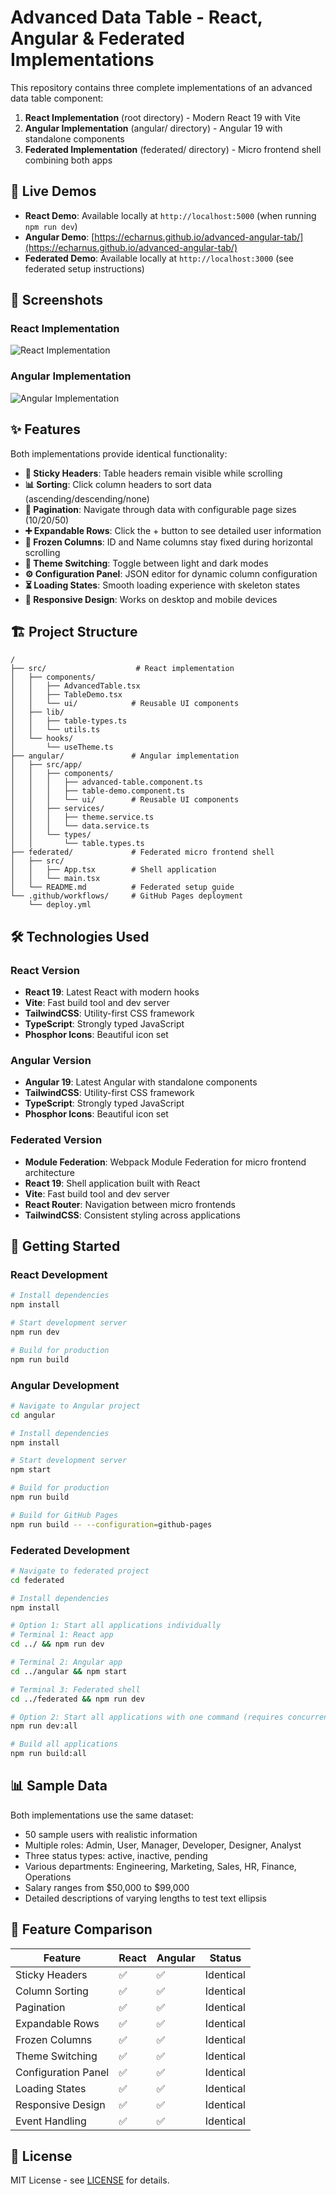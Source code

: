 # Advanced Data Table - React, Angular & Federated Implementations

This repository contains three complete implementations of an advanced data table component:

1. **React Implementation** (root directory) - Modern React 19 with Vite
2. **Angular Implementation** (angular/ directory) - Angular 19 with standalone components  
3. **Federated Implementation** (federated/ directory) - Micro frontend shell combining both apps

## 🚀 Live Demos

- **React Demo**: Available locally at `http://localhost:5000` (when running `npm run dev`)
- **Angular Demo**: [https://echarnus.github.io/advanced-angular-tab/](https://echarnus.github.io/advanced-angular-tab/)
- **Federated Demo**: Available locally at `http://localhost:3000` (see federated setup instructions)

## 📱 Screenshots

### React Implementation
![React Implementation](https://github.com/user-attachments/assets/2d913d76-9650-449d-b51e-2142f97b482b)

### Angular Implementation  
![Angular Implementation](https://github.com/user-attachments/assets/6b248687-34cc-4eed-b17e-8c45e9f73b0c)

## ✨ Features

Both implementations provide identical functionality:

- **🔄 Sticky Headers**: Table headers remain visible while scrolling
- **📊 Sorting**: Click column headers to sort data (ascending/descending/none)  
- **📄 Pagination**: Navigate through data with configurable page sizes (10/20/50)
- **➕ Expandable Rows**: Click the + button to see detailed user information
- **📌 Frozen Columns**: ID and Name columns stay fixed during horizontal scrolling
- **🎨 Theme Switching**: Toggle between light and dark modes
- **⚙️ Configuration Panel**: JSON editor for dynamic column configuration  
- **⏳ Loading States**: Smooth loading experience with skeleton states
- **📱 Responsive Design**: Works on desktop and mobile devices

## 🏗️ Project Structure

```
/
├── src/                    # React implementation
│   ├── components/
│   │   ├── AdvancedTable.tsx
│   │   ├── TableDemo.tsx
│   │   └── ui/            # Reusable UI components
│   ├── lib/
│   │   ├── table-types.ts
│   │   └── utils.ts
│   └── hooks/
│       └── useTheme.ts
├── angular/               # Angular implementation  
│   ├── src/app/
│   │   ├── components/
│   │   │   ├── advanced-table.component.ts
│   │   │   ├── table-demo.component.ts
│   │   │   └── ui/        # Reusable UI components
│   │   ├── services/
│   │   │   ├── theme.service.ts
│   │   │   └── data.service.ts
│   │   └── types/
│   │       └── table.types.ts
├── federated/             # Federated micro frontend shell
│   ├── src/
│   │   ├── App.tsx        # Shell application
│   │   └── main.tsx
│   └── README.md          # Federated setup guide
└── .github/workflows/     # GitHub Pages deployment
    └── deploy.yml
```

## 🛠️ Technologies Used

### React Version
- **React 19**: Latest React with modern hooks
- **Vite**: Fast build tool and dev server
- **TailwindCSS**: Utility-first CSS framework
- **TypeScript**: Strongly typed JavaScript
- **Phosphor Icons**: Beautiful icon set

### Angular Version  
- **Angular 19**: Latest Angular with standalone components
- **TailwindCSS**: Utility-first CSS framework
- **TypeScript**: Strongly typed JavaScript
- **Phosphor Icons**: Beautiful icon set

### Federated Version
- **Module Federation**: Webpack Module Federation for micro frontend architecture
- **React 19**: Shell application built with React
- **Vite**: Fast build tool and dev server  
- **React Router**: Navigation between micro frontends
- **TailwindCSS**: Consistent styling across applications

## 🚀 Getting Started

### React Development
```bash
# Install dependencies
npm install

# Start development server
npm run dev

# Build for production
npm run build
```

### Angular Development
```bash
# Navigate to Angular project
cd angular

# Install dependencies
npm install

# Start development server
npm start

# Build for production
npm run build

# Build for GitHub Pages
npm run build -- --configuration=github-pages
```

### Federated Development
```bash
# Navigate to federated project
cd federated

# Install dependencies
npm install

# Option 1: Start all applications individually
# Terminal 1: React app
cd ../ && npm run dev

# Terminal 2: Angular app  
cd ../angular && npm start

# Terminal 3: Federated shell
cd ../federated && npm run dev

# Option 2: Start all applications with one command (requires concurrently)
npm run dev:all

# Build all applications
npm run build:all
```

## 📊 Sample Data

Both implementations use the same dataset:
- 50 sample users with realistic information
- Multiple roles: Admin, User, Manager, Developer, Designer, Analyst
- Three status types: active, inactive, pending
- Various departments: Engineering, Marketing, Sales, HR, Finance, Operations
- Salary ranges from $50,000 to $99,000
- Detailed descriptions of varying lengths to test text ellipsis

## 🎯 Feature Comparison

| Feature | React | Angular | Status |
|---------|--------|---------|---------|
| Sticky Headers | ✅ | ✅ | Identical |
| Column Sorting | ✅ | ✅ | Identical |
| Pagination | ✅ | ✅ | Identical |
| Expandable Rows | ✅ | ✅ | Identical |
| Frozen Columns | ✅ | ✅ | Identical |
| Theme Switching | ✅ | ✅ | Identical |
| Configuration Panel | ✅ | ✅ | Identical |
| Loading States | ✅ | ✅ | Identical |
| Responsive Design | ✅ | ✅ | Identical |
| Event Handling | ✅ | ✅ | Identical |

## 📝 License

MIT License - see [LICENSE](LICENSE) for details.
